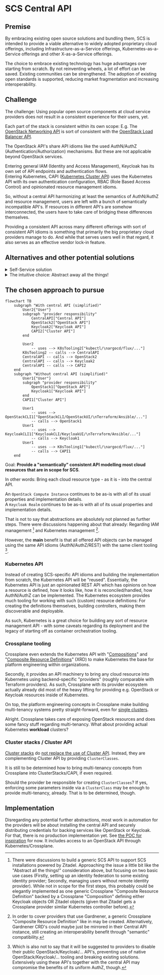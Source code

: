 # SCS Central API

## Premise

By embracing existing open source solutions and bundling them, SCS is intended to
provide a viable alternative to widely adopted proprietary cloud offerings, including
Infrastructure-as-a-Service offerings, Kubernetes-as-a-Service offerings and other
X-as-a-Service offerings.

The choice to embrace existing technology has huge advantages over starting from
scratch.
By not reinventing wheels, a lot of effort can be saved. Existing communities can
be strengthened. The adoption of existing open standards is supported, reducing
market fragmentation and increasing interoperability.

## Challenge

The challenge: Using popular open source components at cloud service providers
does not result in a consistent experience for their users, yet.

Each part of the stack is consistent within its own scope: E.g. The
[OpenStack Networking API](https://docs.openstack.org/api-ref/network/v2/) is sort of
consistent with the
[OpenStack Load Balancer API](https://docs.openstack.org/api-ref/load-balancer/v2/).

The OpenStack API's share API idioms like the used AuthN/AuthZ
(Authentication/Authorization) mechanisms. But these are not applicable beyond
OpenStack services.

Entering general IAM (Identity and Access Management), Keycloak has its own set of
API endpoints and authentication flows.  
Entering Kubernetes, CAPI ([Kubernetes Cluster API](https://cluster-api.sigs.k8s.io/))
uses the Kubernetes API with its own authentication configuration, RBAC (Role Based
Access Control) and opinionated resource management idioms.

So, without a central API harmonizing at least the semantics of AuthN/AuthZ and
resource management, users are left with a bunch of semantically incompatible API's.
If resources in different API's are somehow interconnected, the users have to take
care of bridging these differences themselves.

Providing a consistent API across many different offerings with sort of consistent
API idioms is something that primarily the big proprietary cloud providers manage to
do. And while that serves users well in that regard, it also serves as an effective
vendor lock-in feature.

## Alternatives and other potential solutions

<details><summary>Self-Service solution</summary>

### Self-Service solution

Users that want to avoid such vendor lock-in as well as want to avoid spending much
time bridging technologies manually, the best bet would probably be to setup
e.g. Terraform (or OpenTofu)
with a number of specialized providers to bring all their interdependent resources into
a single place keeping track of relationships between resources across multiple API's.
Caveat: Terraform/OpenTofu/... gets admin access, while RBAC for human access is still
inconsistent.
Organizations with a lot of time/money to spend probably are able/willing to build/buy
themselves out of this situation, but that is not a solution for everyone.

Also an option especially for smaller setups: Just accept the differences between
API's and use the automation tooling that seems most native to each API. For example,
Terraform or Ansible for OpenStack VM's, ArgoCD/Flux/... for Kubernetes CAPI resources
and workload resources. The trade-off would be choosing between the full power of
all offered cloud resources (and integrating these as user) or just using a few ones,
like only Kubernetes-as-a-Service (and build the rest as user).

</details>

<details><summary>The intuitive choice: Abstract away all the things!</summary>

### The intuitive choice: Abstract away all the things!

The ideal form of API: An API that is extremely consistent in itself, each resource
defined using consistent patterns and terminology, never leaking implementation details.

- `OpenStack Compute Instance`? Very OpenStack specific, creating lock-in to OpenStack API's
- `SCS Instance`? Perfection, right?

Imagine CLI access like:

```bash
scs create subnet --group foo
scs create k8s --group foo my-k8s-01
```

Imagine using a Terraform provider like:

```hcl
resource "scs_group" "mygroup" {
  name = "mygroup"
}
resource "scs_subnet" "mysubnet" {
  group = scs_group.name
  name  = "mysubnet"
  # ...
}
resource "scs_kubernetes" "mykubernetes" {
  group  = scs_group.name
  name   = "mykubernetes"
  subnet = scs_subnet.mysubnet.id
  # ...
}
```

Imagine a Crossplane provider (or DIY similar Kubernetes controller framework) like:

```yaml
apiVersion: networking.scs.community/v1
kind: Subnet
metadata:
  name: mysubnet
spec:
  # ...
---
apiVersion: kubernetes.scs.community/v1
kind: Kubernetes
metadata:
  name: mykubernetes
spec:
  forProvider:
    subnetRef:
      name: mysubnet
  # ...
```

This is obviously desirable from a user's perspective.
However, unfortunately, it is also much more work than the SCS project can
realistically build and maintain in the short/medium term.

It also comes with the requirement to make many tough trade-off decisions.
For example:

Provider "A" offers to hide Kubernetes API server endpoints from the public
internet, utilizing some sort of bastion host. Provider "B" instead implements
IP based firewall blocking on the public endpoints. Provider "C" does neither.  
Should the API follow either provider "A" or "B"? Should both approaches be
implemented, but as optional features? If any of these approaches is defined
to be a mandatory feature to support, provider "C" cannot be compliant.

Any choice brings significant disadvantages:

- If such features are included as features that are mandatory to support,
  some providers may have difficulties adopting the API.
- If such features are included as optional features, the ability to migrate
  from one provider to another suffers significantly. Without this ability,
  users also may opt to use provider-specific API's, instead.
- If such features are excluded, the API becomes overall less useful for the
  users who may opt to use more powerful provider-specific API's, instead.

As such, making decisions with these tradeoffs in mind, is not about finding
the perfect solution for everyone, but "just the right" balance that is
practicable for providers and valuable for users. Finding these optimal
balances is going to cost possibly even more time than actually implementing
them in code.

In sum: Going this route would be technically the best thing to do, yet does
not seem feasible given tough trade-offs and limited resources.  
If the opportunity arises to partner with some other organization with a lot
of staff and resources, this option may be reevaluated, though.

</details>

## The chosen approach to pursue

```mermaid
flowchart TB
    subgraph "With central API (simplified)"
        User2{"User"}
        subgraph "provider responsibility"
            CentralAPI["Central API"]
            OpenStack2["OpenStack API"]
            Keycloak2["Keycloak API"]
            CAPI2["Cluster API"]
        end

        User2
            -- uses --> K8sTooling2["kubectl/\nargocd/flux/..."]
        K8sTooling2 -- calls --> CentralAPI
        CentralAPI -- calls --> OpenStack2
        CentralAPI -- calls --> Keycloak2
        CentralAPI -- calls --> CAPI2
    end
    subgraph "Without central API (simplified)"
        User1{"User"}
        subgraph "provider responsibility"
            OpenStack1["OpenStack API"]
            Keycloak1["Keycloak API"]
        end
        CAPI1["Cluster API"]

        User1
            -- uses --> OpenStackCLI1["OpenStackCLI/OpenStackUI/\nTerraform/Ansible/..."]
            -- calls --> OpenStack1
        User1
            -- uses --> KeycloakCLI1["KeycloakCLI/KeycloakUI/\nTerraform/Ansible/..."]
            -- calls --> Keycloak1
        User1
            -- uses --> K8sTooling1["kubectl/\nargocd/flux/..."]
            -- calls --> CAPI1
    end
```

Goal: **Provide a "semantically" consistent API modelling most cloud resources
that are in scope for SCS**.

In other words: Bring each cloud resource type - as it is - into the central API.

An `OpenStack Compute Instance` continues to be as-is with all of its usual
properties and implementation details.  
A `Keycloak Realm` continues to be as-is with all of its usual properties
and implementation details.

That is not to say that abstractions are absolutely not planned as further steps.
There were discussions happening about that already: Regarding IAM management [^1]
and Kubernetes management [^2].

However, the **main** benefit is that all offered API objects can be managed
using the same API idioms (AuthN/AuthZ/REST) with the same client tooling [^3].

[^1]: There were discussions to build a generic SCS API to support
SCS installations powered by Zitadel. Approaching the issue a little
bit like the "Abstract all the things!" consideration above, but focusing
on two basic use cases (Firstly, setting up an identity federation to some
existing identity provider; Secondly, managing users without remote identity
provider). While not in scope for the first steps, this probably could be
elegantly implemented as one generic Crossplane "Composite Resource Definition"
backed by a Crossplane "Composition" defining either Keycloak objects OR
Zitadel objects (given that Zitadel gets a Crossplane provider similar
Kubernetes controller before).

[^2]: In order to cover providers that use Gardnener, a generic Crossplane
"Composite Resource Definition" like in [^1] may be created. Alternatively,
Gardnener CRD's could maybe just be mirrored in their Central API instance,
still creating an interoperability benefit through "semantic" compatibility.

[^3]: Which is also not to say that it will be suggested to providers to disable
their public OpenStack/Keycloak/... API's, preventing use of native
OpenStack/Keycloak/... tooling and breaking existing solutions.
Extensively using these API's together with the central API may compromise
the benefits of its uniform AuthZ, though.

### Kubernetes API

Instead of creating SCS-specific API idioms and building the implementation
from scratch, the Kubernetes API will be "reused". Essentially, the Kubernetes
API is just an opinionated REST API which has opinions on how a resource
is defined, how it looks like, how it is reconciled/handled, how AuthN/AuthZ
can be implemented. The Kubernetes ecosystem provides much tooling for working
with such (custom) resource definitions: For creating the definitions
themselves, building controllers, making them discoverable and deployable.

As such, Kubernetes is a great choice for building any sort of resource
management API - with some caveats regarding its deployment and the legacy
of starting off as container orchestration tooling.

### Crossplane tooling

Crossplane even extends the Kubernetes API with
"[Compositions](https://docs.crossplane.io/v1.14/concepts/compositions/)" and
"[Composite Resource Definitions](https://docs.crossplane.io/v1.14/concepts/composite-resource-definitions/)"
(XRD) to make Kubernetes the base for platform engineering within organizations.

Secondly, it provides an API machinery to bring any cloud resource into Kubernetes
using backend-specific "providers" (roughly comparable with Terraform providers).
As such, Crossplane with its provider ecosystem actually already did most of
the heavy lifting for providing e.g. OpenStack or Keycloak resources inside of Kubernetes.

On top, the platform engineering concepts in Crossplane make building multi-tenancy
systems pretty straight-forward, even for
[single clusters](https://docs.crossplane.io/knowledge-base/guides/multi-tenant/#single-cluster-multi-tenancy).

Alright. Crossplane takes care of exposing OpenStack resources and does some
fancy stuff regarding multi-tenancy. What about providing actual Kubernetes
**workload** clusters?

### Cluster stacks / Cluster API

[Cluster stacks](https://github.com/SovereignCloudStack/cluster-stacks) do
[not replace the use of Cluster API](https://github.com/SovereignCloudStack/cluster-stack-operator/blob/adb648ceaebddca04a015fbea0319110ca99a5cc/docs/architecture/user-flow.md#recap---how-do-cluster-api-and-cluster-stacks-work-together).
Instead, they are complementing Cluster API by providing `ClusterClasses`.

It is still to be determined how to bring multi-tenancy concepts from Crossplane
into ClusterStacks/CAPI, if even required.

Should the provider be responsible for creating `ClusterClasses`?
If yes, enforcing some parameters inside via a `ClusterClass` may be enough
to provide multi-tenancy, already. That is to be determined, though.

## Implementation

Disregarding any potential further abstractions, most work in automation for
the providers will be about installing the central API and securely distributing
credentials for backing services like OpenStack or Keycloak.  
For that, there is no production implementation yet. See
[the POC for inspiration](./poc-setup.md) for now. It includes access to an OpenStack API
through Kubernetes/Crossplane.
